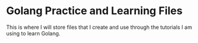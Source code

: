 # Golang Practice and Learning Files
This is where I will store files that I create and use through the tutorials I am using to learn Golang.
